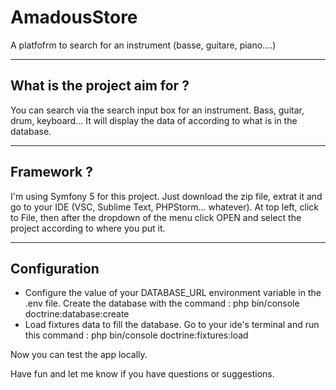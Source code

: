 # AmadousStore
A platfofrm to search for an instrument (basse, guitare, piano....)

-----------------------------
What is the project aim for ?
-----------------------------
You can search via the search input box for an instrument. Bass, guitar, drum, keyboard...
It will display the data of according to what is in the database.

-----------
Framework ?
-----------
I'm using Symfony 5 for this project. Just download the zip file, extrat it and go to your IDE (VSC, Sublime Text, PHPStorm... whatever).
At top left, click to File, then after the dropdown of the menu click OPEN and select the project according to where you put it.

-------------
Configuration
-------------
 - Configure the value of your DATABASE_URL environment variable in the .env file. Create the database with the command : php bin/console doctrine:database:create
 - Load fixtures data to fill the database. Go to your ide's terminal and run this command : php bin/console doctrine:fixtures:load
 
 Now you can test the app locally. 
 
 Have fun and let me know if you have questions or suggestions. 

